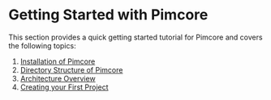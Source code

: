 # Getting Started with Pimcore

This section provides a quick getting started tutorial for Pimcore and covers the following topics: 

1. [Installation of Pimcore](./00_Installation.md)
2. [Directory Structure of Pimcore](./02_Directories_Structure.md)
3. [Architecture Overview](./04_Architecture_Overview.md)
4. [Creating your First Project](./06_Create_a_First_Project.md)
